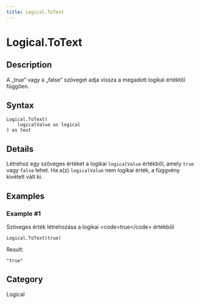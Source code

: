 ```yaml
---
title: Logical.ToText
---
```


# Logical.ToText


## Description

A „true” vagy a „false” szöveget adja vissza a megadott logikai értéktől függően.


## Syntax

```powerquery
Logical.ToText(
    logicalValue as logical
) as text
```


## Details

Létrehoz egy szöveges értéket a logikai <code>logicalValue</code> értékből, amely <code>true</code> vagy <code>false</code> lehet. Ha a(z) <code>logicalValue</code> nem logikai érték, a függvény kivételt vált ki.


## Examples

### Example #1 
Szöveges érték létrehozása a logikai &lt;code&gt;true&lt;/code&gt; értékből
```powerquery
Logical.ToText(true)
```

Result: 
```powerquery
"true"
```




## Category
Logical
